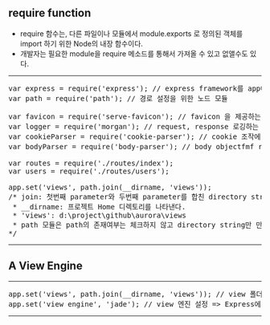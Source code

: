  ## require function
 + require 함수는, 다른 파일이나 모듈에서 module.exports 로 정의된 객체를 import 하기 위한 Node의 내장 함수이다.
 + 개발자는 필요한 module을 require 메소드를 통해서 가져올 수 있고 없앨수도 있다.
 ---
<pre>
var express = require('express'); // express framework를 app에 추가
var path = require('path'); // 경로 설정을 위한 노드 모듈

var favicon = require('serve-favicon'); // favicon 을 제공하는 express 미들웨어 이다. 이 미들웨어는 삭제해도 상관 없다.
var logger = require('morgan'); // request, response 로깅하는 미들웨어. 삭제해도 무방하다.
var cookieParser = require('cookie-parser'); // cookie 조작에 사용하는 미들웨어 이다. 만약 app에서 cookie를 사용하지 않으면 삭제해도 무방하다.
var bodyParser = require('body-parser'); // body objectfmf request에 담기 때문에 POST 파라미터를 사용할 수 있다.

var routes = require('./routes/index');
var users = require('./routes/users');

app.set('views', path.join(__dirname, 'views')); 
/* join: 첫번째 parameter와 두번째 parameter를 합친 directory string을 리턴한다.
 * __dirname: 프로젝트 Home 디렉토리를 나타낸다. 
 * 'views': d:\project\github\aurora\views  
 * path 모듈은 path의 존재여부는 체크하지 않고 directory string만 만들어 준다.
*/
</pre>
---

## A View Engine
---
<pre>
app.set('views', path.join(__dirname, 'views')); // view 폴더 설정 
app.set('view engine', 'jade'); // view 엔진 설정 => Express에게 jade template engine을 사용하도록 한다.
</pre>
---